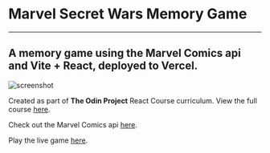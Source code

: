 # Marvel Secret Wars Memory Game

---

## A memory game using the Marvel Comics api and Vite + React, deployed to Vercel.

![screenshot](public/images/app-screenshot.png)

Created as part of **The Odin Project** React Course curriculum. View the full course [here](https://www.theodinproject.com/paths/full-stack-javascript/courses/react).

Check out the Marvel Comics api [here](https://developer.marvel.com/docs#!/public/).

Play the live game [here](https://top-memory-game-jacobgiordanos-projects.vercel.app/).

